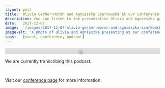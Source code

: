 ```yaml
---
layout: post
title:  Olivia Gerber-Morón and Agnieszka Szarkowska at our Conference
description: You can listen to the presentation Olivia and Agnieszka gave at our conference, in our 7th podcast, titled What Makes a Good Subtitle? - Understanding People’s Views on Subtitling Quality. 
date:   2017-12-07
image:  '/images/2017-12-07-olivia-gerber-moron-and-agnieszka-szarkowska-ead-presentation.jpg'
image-alt: 'A photo of Olivia and Agnieszka presenting at our conference.'
tags:   [event, conference, podcast]
---
```


<iframe title="EAD podcast 07." width="100%" height="20" scrolling="no" frameborder="no" src="https://w.soundcloud.com/player/?url=https%3A//api.soundcloud.com/tracks/389404671&amp;color=daa95f&amp;inverse=false&amp;auto_false=true&amp;show_user=true"></iframe>

<br>

We are currently transcribing this podcast.

<br>

Visit our [conference page](/conference-on-accessibility-in-film-television-and-interactive-media) for more information.


